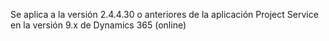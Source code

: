 Se aplica a la versión 2.4.4.30 o anteriores de la aplicación Project Service en la versión 9.x de Dynamics 365 (online)
